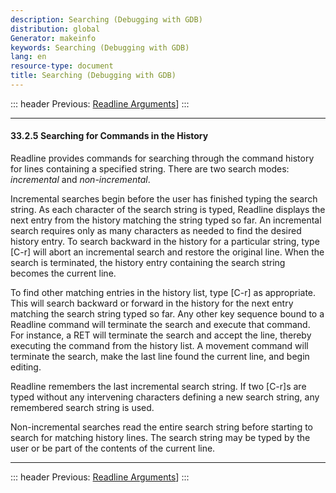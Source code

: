 ```yaml
---
description: Searching (Debugging with GDB)
distribution: global
Generator: makeinfo
keywords: Searching (Debugging with GDB)
lang: en
resource-type: document
title: Searching (Debugging with GDB)
---
```

::: header
Previous: [Readline Arguments](Readline-Arguments.html#Readline-Arguments)]
:::

---

#### 33.2.5 Searching for Commands in the History

Readline provides commands for searching through the command history for lines containing a specified string. There are two search modes: *incremental* and *non-incremental*.

Incremental searches begin before the user has finished typing the search string. As each character of the search string is typed, Readline displays the next entry from the history matching the string typed so far. An incremental search requires only as many characters as needed to find the desired history entry. To search backward in the history for a particular string, type [C-r] will abort an incremental search and restore the original line. When the search is terminated, the history entry containing the search string becomes the current line.

To find other matching entries in the history list, type [C-r] as appropriate. This will search backward or forward in the history for the next entry matching the search string typed so far. Any other key sequence bound to a Readline command will terminate the search and execute that command. For instance, a RET will terminate the search and accept the line, thereby executing the command from the history list. A movement command will terminate the search, make the last line found the current line, and begin editing.

Readline remembers the last incremental search string. If two [C-r]s are typed without any intervening characters defining a new search string, any remembered search string is used.

Non-incremental searches read the entire search string before starting to search for matching history lines. The search string may be typed by the user or be part of the contents of the current line.

---

::: header
Previous: [Readline Arguments](Readline-Arguments.html#Readline-Arguments)]
:::
